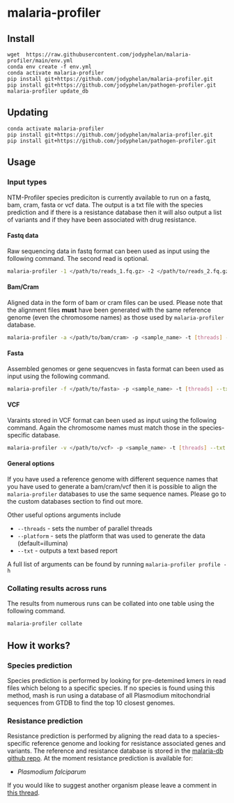 # malaria-profiler

## Install

```
wget  https://raw.githubusercontent.com/jodyphelan/malaria-profiler/main/env.yml
conda env create -f env.yml 
conda activate malaria-profiler
pip install git+https://github.com/jodyphelan/malaria-profiler.git
pip install git+https://github.com/jodyphelan/pathogen-profiler.git
malaria-profiler update_db
```

## Updating

```
conda activate malaria-profiler
pip install git+https://github.com/jodyphelan/malaria-profiler.git
pip install git+https://github.com/jodyphelan/pathogen-profiler.git
```

## Usage

### Input types

NTM-Profiler species prediciton is currently available to run on a fastq, bam, cram, fasta or vcf data. The output is a txt file with the species prediction and if there is a resistance database then it will also output a  list of variants and if they have been associated with drug resistance.

#### Fastq data

Raw sequencing data in fastq format can been used as input using the following command. The second read is optional.

```bash
malaria-profiler -1 </path/to/reads_1.fq.gz> -2 </path/to/reads_2.fq.gz> -p <sample_name> -t [threads] --txt 
```

#### Bam/Cram 

Aligned data in the form of bam or cram files can be used. Please note that the alignment files **must** have been generated with the same reference genome (even the chromosome names) as those used by `malaria-profiler` database.

```bash
malaria-profiler -a </path/to/bam/cram> -p <sample_name> -t [threads] --txt
```

#### Fasta 

Assembled genomes or gene sequencves in fasta format can been used as input using the following command.

```bash
malaria-profiler -f </path/to/fasta> -p <sample_name> -t [threads] --txt
```

#### VCF 

Varaints stored in VCF format can been used as input using the following command. Again the chromosome names must match those in the species-specific database.

```bash
malaria-profiler -v </path/to/vcf> -p <sample_name> -t [threads] --txt
```

#### General options

If you have used a reference genome with different sequence names that you have used to generate a bam/cram/vcf then it is possible to align the `malaria-profiler` databases to use the same sequence names. Please go to the custom databases section to find out more.

Other useful options arguments include 
* `--threads` - sets the number of parallel threads
* `--platform` - sets the platform that was used to generate the data (default=illumina) 
* `--txt` - outputs a text based report

A full list of arguments can be found by running `malaria-profiler profile -h`

### Collating results across runs

The results from numerous runs can be collated into one table using the following command.

```bash
malaria-profiler collate 
```

## How it works?

### Species prediction
Species prediction is performed by looking for pre-detemined kmers in read files which belong to a specific species. If no species is found using this method, mash is run using a database of all Plasmodium mitochondrial sequences from GTDB to find the top 10 closest genomes.

### Resistance prediction
Resistance prediction is performed by aligning the read data to a species-specific reference genome and looking for resistance associated genes and variants. The reference and resistance database is stored in the [malaria-db github repo](https://github.com/jodyphelan/malaria-db). At the moment resistance prediction is available for:

* _Plasmodium falciparum_

If you would like to suggest another organism please leave a comment in [this thread](https://github.com/jodyphelan/malaria-profiler/).
